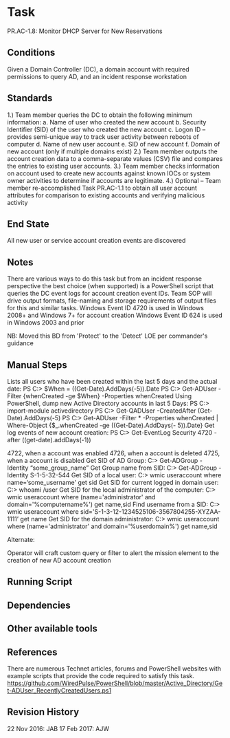 # Task

PR.AC-1.8: Monitor DHCP Server for New Reservations




## Conditions

Given a Domain Controller (DC), a domain account with required permissions to query AD, and an incident response
workstation



## Standards

1.) Team member queries the DC to obtain the following minimum information:
a. Name of user who created the new account
b. Security Identifier (SID) of the user who created the new account
c. Logon ID – provides semi-unique way to track user activity between reboots of computer
d. Name of new user account
e. SID of new account
f. Domain of new account (only if multiple domains exist)
2.) Team member outputs the account creation data to a comma-separate values (CSV) file and compares the
entries to existing user accounts.
3.) Team member checks information on account used to create new accounts against known IOCs or system
owner activities to determine if accounts are legitimate.
4.) Optional – Team member re-accomplished Task PR.AC-1.1 to obtain all user account attributes for
comparison to existing accounts and verifying malicious activity



## End State

All new user or service account creation events are discovered

## Notes

There are various ways to do this task but from an incident response perspective the best choice (when supported) is
a PowerShell script that queries the DC event logs for account creation event IDs.
Team SOP will drive output formats, file-naming and storage requirements of output files for this and similar tasks.
Windows Event ID 4720 is used in Windows 2008+ and Windows 7+ for account creation
Windows Event ID 624 is used in Windows 2003 and prior

NB: Moved this BD from 'Protect' to the 'Detect' LOE per commander's guidance


## Manual Steps

Lists all users who have been created within the last 5 days and the actual date:
PS C:\> $When = ((Get-Date).AddDays(-5)).Date
PS C:\> Get-ADUser -Filter {whenCreated -ge $When} -Properties whenCreated
Using PowerShell, dump new Active Directory accounts in last 5 Days:
PS C:\> import-module activedirectory
PS C:\> Get-QADUser -CreatedAfter (Get-Date).AddDays(-5)
PS C:\> Get-ADUser -Filter * -Properties whenCreated | Where-Object {$_.whenCreated -ge ((Get-Date).AddDays(-
5)).Date}
Get log events of new account creation:
PS C:\> Get-EventLog Security 4720 -after ((get-date).addDays(-1))

4722, when a account was enabled
4726, when a account is deleted
4725, when a account is disabled
Get SID of AD Group:
C:\> Get-ADGroup -Identity “some_group_name”
Get Group name from SID:
C:\> Get-ADGroup -Identity S-1-5-32-544
Get SID of a local user:
C:\> wmic useraccount where name=‘some_username' get sid
Get SID for current logged in domain user:
C:\> whoami /user
Get SID for the local administrator of the computer:
C:\> wmic useraccount where (name='administrator' and domain='%computername%') get name,sid
Find username from a SID:
C:\> wmic useraccount where sid='S-1-3-12-1234525106-3567804255-XYZAA-1111’ get name
Get SID for the domain administrator:
C:\> wmic useraccount where (name='administrator' and domain='%userdomain%') get name,sid


Alternate:

Operator will craft custom query or filter to alert the mission element to the creation of new AD account creation

## Running Script


## Dependencies


## Other available tools


## References

There are numerous Technet articles, forums and PowerShell websites with example scripts that provide the code
required to satisfy this task.
https://github.com/WiredPulse/PowerShell/blob/master/Active_Directory/Get-ADUser_RecentlyCreatedUsers.ps1

## Revision History

22 Nov 2016: JAB
17 Feb 2017: AJW